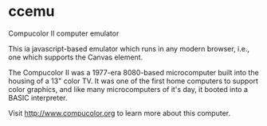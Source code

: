 ccemu
=====

Compucolor II computer emulator

This ia javascript-based emulator which runs in any modern browser, i.e., one which supports the Canvas element.

The Compucolor II was a 1977-era 8080-based microcomputer built into the housing of a 13" color TV.  It was one of the first home computers to support color graphics, and like many microcomputers of it's day, it booted into a BASIC interpreter.

Visit http://www.compucolor.org to learn more about this computer.
